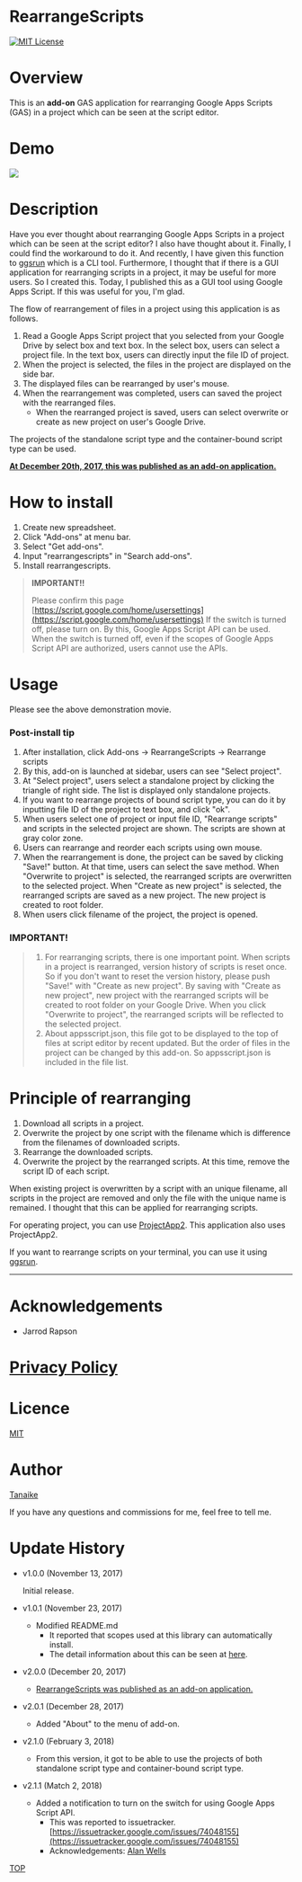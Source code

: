 RearrangeScripts
=====

<a name="TOP"></a>
[![MIT License](http://img.shields.io/badge/license-MIT-blue.svg?style=flat)](LICENCE)

<a name="Overview"></a>
# Overview
This is an **add-on** GAS application for rearranging Google Apps Scripts (GAS) in a project which can be seen at the script editor.

# Demo
![](images/demo.gif)

<a name="Description"></a>
# Description
Have you ever thought about rearranging Google Apps Scripts in a project which can be seen at the script editor? I also have thought about it. Finally, I could find the workaround to do it. And recently, I have given this function to [ggsrun](https://github.com/tanaikech/ggsrun/blob/master/help/README.md#rearrangescripts) which is a CLI tool. Furthermore, I thought that if there is a GUI application for rearranging scripts in a project, it may be useful for more users. So I created this. Today, I published this as a GUI tool using Google Apps Script. If this was useful for you, I'm glad.

The flow of rearrangement of files in a project using this application is as follows.

1. Read a Google Apps Script project that you selected from your Google Drive by select box and text box. In the select box, users can select a project file. In the text box, users can directly input the file ID of project.
2. When the project is selected, the files in the project are displayed on the side bar.
3. The displayed files can be rearranged by user's mouse.
4. When the rearrangement was completed, users can saved the project with the rearranged files.
    - When the rearranged project is saved, users can select overwrite or create as new project on user's Google Drive.

The projects of the standalone script type and the container-bound script type can be used.

**[At December 20th, 2017, this was published as an add-on application.](https://chrome.google.com/webstore/detail/rearrangescripts/ndaicidjkbcpajgejcclgfdcncpoekml?utm_source=permalink)**

# How to install
1. Create new spreadsheet.
1. Click "Add-ons" at menu bar.
1. Select "Get add-ons".
1. Input "rearrangescripts" in "Search add-ons".
1. Install rearrangescripts.

> **IMPORTANT!!**
>
> Please confirm this page [https://script.google.com/home/usersettings](https://script.google.com/home/usersettings) If the switch is turned off, please turn on. By this, Google Apps Script API can be used. When the switch is turned off, even if the scopes of Google Apps Script API are authorized, users cannot use the APIs.

# Usage
Please see the above demonstration movie.

### Post-install tip
1. After installation, click Add-ons -> RearrangeScripts -> Rearrange scripts
2. By this, add-on is launched at sidebar, users can see "Select project".
3. At "Select project", users select a standalone project by clicking the triangle of right side. The list is displayed only standalone projects.
4. If you want to rearrange projects of bound script type, you can do it by inputting file ID of the project to text box, and click "ok".
5. When users select one of project or input file ID, "Rearrange scripts" and scripts in the selected project are shown. The scripts are shown at gray color zone.
6. Users can rearrange and reorder each scripts using own mouse.
7. When the rearrangement is done, the project can be saved by clicking "Save!" button. At that time, users can select the save method. When "Overwrite to project" is selected, the rearranged scripts are overwritten to the selected project. When "Create as new project" is selected, the rearranged scripts are saved as a new project. The new project is created to root folder.
8. When users click filename of the project, the project is opened.

### IMPORTANT!
> 1. For rearranging scripts, there is one important point. When scripts in a project is rearranged, version history of scripts is reset once. So if you don't want to reset the version history, please push "Save!" with "Create as new project". By saving with "Create as new project", new project with the rearranged scripts will be created to root folder on your Google Drive. When you click "Overwrite to project", the rearranged scripts will be reflected to the selected project.
> 2. About appsscript.json, this file got to be displayed to the top of files at script editor by recent updated. But the order of files in the project can be changed by this add-on. So appsscript.json is included in the file list.

# Principle of rearranging
1. Download all scripts in a project.
1. Overwrite the project by one script with the filename which is difference from the filenames of downloaded scripts.
1. Rearrange the downloaded scripts.
1. Overwrite the project by the rearranged scripts. At this time, remove the script ID of each script.

When existing project is overwritten by a script with an unique filename, all scripts in the project are removed and only the file with the unique name is remained. I thought that this can be applied for rearranging scripts.

For operating project, you can use [ProjectApp2](https://github.com/tanaikech/ProjectApp2). This application also uses ProjectApp2.

If you want to rearrange scripts on your terminal, you can use it using [ggsrun](https://github.com/tanaikech/ggsrun/blob/master/help/README.md#rearrangescripts).

-----

# Acknowledgements
- Jarrod Rapson

# [Privacy Policy](https://tanaikebox.github.io/2017/12/13/privacy-policy/)

<a name="Licence"></a>
# Licence
[MIT](LICENCE)

<a name="Author"></a>
# Author
[Tanaike](https://tanaikech.github.io/about/)

If you have any questions and commissions for me, feel free to tell me.

<a name="Update_History"></a>
# Update History
* v1.0.0 (November 13, 2017)

    Initial release.

* v1.0.1 (November 23, 2017)

    - Modified README.md
        - It reported that scopes used at this library can automatically install.
        - The detail information about this can be seen at [here](https://gist.github.com/tanaikech/23ddf599a4155b66f1029978bba8153b).

* v2.0.0 (December 20, 2017)

    - [RearrangeScripts was published as an add-on application.](https://chrome.google.com/webstore/detail/rearrangescripts/ndaicidjkbcpajgejcclgfdcncpoekml?utm_source=permalink)

* v2.0.1 (December 28, 2017)

    - Added "About" to the menu of add-on.

* v2.1.0 (February 3, 2018)

    - From this version, it got to be able to use the projects of both standalone script type and container-bound script type.

* v2.1.1 (Match 2, 2018)

    - Added a notification to turn on the switch for using Google Apps Script API.
        - This was reported to issuetracker. [https://issuetracker.google.com/issues/74048155](https://issuetracker.google.com/issues/74048155)
        - Acknowledgements: [Alan Wells](https://plus.google.com/111383280394705334200)


[TOP](#TOP)
